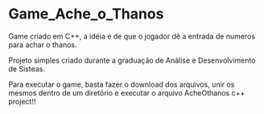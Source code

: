 # Game_Ache_o_Thanos
Game criado em C++, a idéia é de que o jogador dê a entrada de numeros para achar o thanos.

Projeto simples criado durante a graduação de Análise e Desenvolvimento de Sisteas.

Para executar o game, basta fazer o download dos arquivos, unir os mesmos dentro de um diretório e executar o arquivo AcheOthanos c++ project!!

